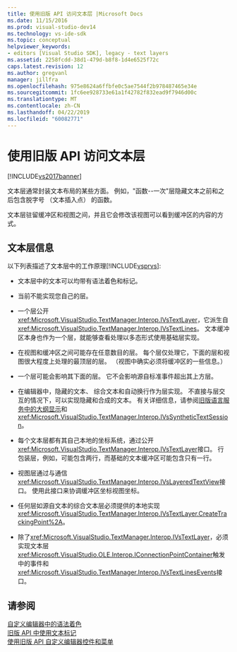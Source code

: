 ```yaml
---
title: 使用旧版 API 访问文本层 |Microsoft Docs
ms.date: 11/15/2016
ms.prod: visual-studio-dev14
ms.technology: vs-ide-sdk
ms.topic: conceptual
helpviewer_keywords:
- editors [Visual Studio SDK], legacy - text layers
ms.assetid: 2258fcdd-38d1-479d-b8f8-1d4e6525f72c
caps.latest.revision: 12
ms.author: gregvanl
manager: jillfra
ms.openlocfilehash: 975e8624a6ffbfe0c5ae7544f2b978487465e34e
ms.sourcegitcommit: 1fc6ee928733e61a1f42782f832ead9f7946d00c
ms.translationtype: MT
ms.contentlocale: zh-CN
ms.lasthandoff: 04/22/2019
ms.locfileid: "60082771"
---
```

# <a name="accessing-text-layers-by-using-the-legacy-api"></a>使用旧版 API 访问文本层
[!INCLUDE[vs2017banner](../includes/vs2017banner.md)]

文本层通常封装文本布局的某些方面。 例如，"函数--一次"层隐藏文本之前和之后包含脱字号 （文本插入点） 的函数。  
  
 文本层驻留缓冲区和视图之间，并且它会修改该视图可以看到缓冲区的内容的方式。  
  
## <a name="text-layer-information"></a>文本层信息  
 以下列表描述了文本层中的工作原理[!INCLUDE[vsprvs](../includes/vsprvs-md.md)]:  
  
- 文本层中的文本可以均带有语法着色和标记。  
  
- 当前不能实现您自己的层。  
  
- 一个层公开<xref:Microsoft.VisualStudio.TextManager.Interop.IVsTextLayer>，它派生自<xref:Microsoft.VisualStudio.TextManager.Interop.IVsTextLines>。 文本缓冲区本身也作为一个层，就能够查看处理以多态形式使用基础层实现。  
  
- 在视图和缓冲区之间可能存在任意数目的层。 每个层仅处理它，下面的层和视图很大程度上处理的最顶层的层。 （视图中确实必须将缓冲区的一些信息。）  
  
- 一个层可能会影响其下面的层。 它不会影响源自标准事件超出其上方层。  
  
- 在编辑器中，隐藏的文本、 综合文本和自动换行作为层实现。 不直接与层交互的情况下，可以实现隐藏和合成的文本。 有关详细信息，请参阅[旧版语言服务中的大纲显示](../extensibility/internals/outlining-in-a-legacy-language-service.md)和<xref:Microsoft.VisualStudio.TextManager.Interop.IVsSyntheticTextSession>。  
  
- 每个文本层都有其自己本地的坐标系统，通过公开<xref:Microsoft.VisualStudio.TextManager.Interop.IVsTextLayer>接口。 行包装层，例如，可能包含两行，而基础的文本缓冲区可能包含只有一行。  
  
- 视图层通过与通信<xref:Microsoft.VisualStudio.TextManager.Interop.IVsLayeredTextView>接口。 使用此接口来协调缓冲区坐标视图坐标。  
  
- 任何层如源自文本的综合文本层必须提供的本地实现<xref:Microsoft.VisualStudio.TextManager.Interop.IVsTextLayer.CreateTrackingPoint%2A>。  
  
- 除了<xref:Microsoft.VisualStudio.TextManager.Interop.IVsTextLayer>，必须实现文本层<xref:Microsoft.VisualStudio.OLE.Interop.IConnectionPointContainer>触发中的事件和<xref:Microsoft.VisualStudio.TextManager.Interop.IVsTextLinesEvents>接口。  
  
## <a name="see-also"></a>请参阅  
 [自定义编辑器中的语法着色](../extensibility/syntax-coloring-in-custom-editors.md)   
 [旧版 API 中使用文本标记](../extensibility/using-text-markers-with-the-legacy-api.md)   
 [使用旧版 API 自定义编辑器控件和菜单](../extensibility/customizing-editor-controls-and-menus-by-using-the-legacy-api.md)
